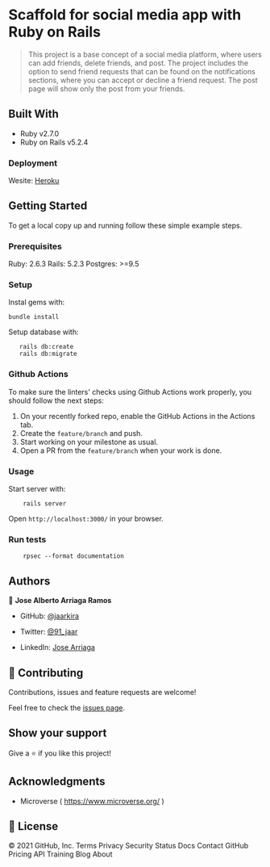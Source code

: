 # Scaffold for social media app with Ruby on Rails

> This project is a base concept of a social media platform, where users can add friends, delete friends, and post. The project includes the option to send friend requests that can be found on the notifications sections, where you can accept or decline a friend request. The post page will show only the post from your friends.

## Built With

- Ruby v2.7.0
- Ruby on Rails v5.2.4

### Deployment

Wesite: [Heroku](https://secret-plains-32456.herokuapp.com/)


## Getting Started

To get a local copy up and running follow these simple example steps.

### Prerequisites

Ruby: 2.6.3
Rails: 5.2.3
Postgres: >=9.5

### Setup

Instal gems with:

```
bundle install
```

Setup database with:

```
   rails db:create
   rails db:migrate
```

### Github Actions

To make sure the linters' checks using Github Actions work properly, you should follow the next steps:

1. On your recently forked repo, enable the GitHub Actions in the Actions tab.
2. Create the `feature/branch` and push.
3. Start working on your milestone as usual.
4. Open a PR from the `feature/branch` when your work is done.


### Usage

Start server with:

```
    rails server
```

Open `http://localhost:3000/` in your browser.

### Run tests

```
    rpsec --format documentation
```


## Authors

👤 **Jose Alberto Arriaga Ramos**

- GitHub: [@jaarkira](https://github.com/jaarkira )

- Twitter: [@91_jaar](https://twitter.com/91_jaar )

- LinkedIn: [Jose Arriaga](https://www.linkedin.com/in/jaar/)

## 🤝 Contributing

Contributions, issues and feature requests are welcome!

Feel free to check the [issues page](issues/).

## Show your support

Give a ⭐️ if you like this project!

## Acknowledgments

- Microverse ( https://www.microverse.org/ )

## 📝 License

© 2021 GitHub, Inc.
Terms
Privacy
Security
Status
Docs
Contact GitHub
Pricing
API
Training
Blog
About

